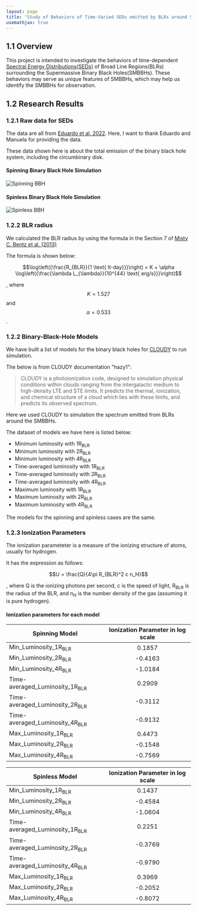 ```yaml
---
layout: page
title: "Study of Behaviors of Time-Varied SEDs emitted by BLRs around SMBBHs"
usemathjax: true
---
```

## 1.1 Overview

This project is intended to investigate the behaviors of time-dependent [Spectral Energy Distributions(SEDs)](https://en.wikipedia.org/wiki/Spectral_energy_distribution) of Broad Line Regions(BLRs) surrounding the Supermassive Binary Black Holes(SMBBHs). These behaviors may serve as unique features of SMBBHs, which may help us identify the SMBBHs for observation. 

## 1.2 Research Results

### 1.2.1 Raw data for SEDs

The data are all from [Eduardo et al. 2022](https://iopscience.iop.org/article/10.3847/1538-4357/ac56de). Here, I want to thank Eduardo and Manuela for providing the data.

These data shown here is about the total emission of the binary black hole system, including the circumbinary disk.

#### Spinning Binary Black Hole Simulation
![Spinning BBH](https://github.com/zj4050/zj4050.github.io/assets/99605082/78cf381c-ad2b-4423-b7dd-44dbd94f6e4b)
#### Spinless Binary Black Hole Simulation
![Spinless BBH](https://github.com/zj4050/zj4050.github.io/assets/99605082/fa760db5-a59f-4a96-bd66-25cf13615185)

### 1.2.2 BLR radius

We calculated the BLR radius by using the formula in the Section 7 of [Misty C. Bentz et al. (2013)](https://iopscience.iop.org/article/10.1088/0004-637X/767/2/149)

The formula is shown below:

$$\log\left({\frac{R_{BLR}}{1 \text{ lt-day}}}\right) = K + \alpha \log\left({\frac{\lambda L_{\lambda}}{10^{44} \text{ erg/s}}}\right)$$

, where $$K = 1.527$$ and $$\alpha = 0.533$$.
### 1.2.2 Binary-Black-Hole Models

We have built a list of models for the binary black holes for [CLOUDY](https://trac.nublado.org) to run simulation.

The below is from CLOUDY documentation "hazy1":
>CLOUDY is a photoionization code, designed to simulation physical conditions within clouds ranging from the intergalactic medium to high-density LTE and STE limits. It predicts the thermal, ionization, and chemical structure of a cloud which lies with these limits, and predicts its observed spectrum.

Here we used CLOUDY to simulation the spectrum emitted from BLRs around the SMBBHs.

The dataset of models we have here is listed below:

- Minimum luminosity with 1R<sub>BLR</sub>
- Minimum luminosity with 2R<sub>BLR</sub>
- Minimum luminosity with 4R<sub>BLR</sub>
- Time-averaged luminosity with 1R<sub>BLR</sub>
- Time-averaged luminosity with 2R<sub>BLR</sub>
- Time-averaged luminosity with 4R<sub>BLR</sub>
- Maximum luminosity with 1R<sub>BLR</sub>
- Maximum luminosity with 2R<sub>BLR</sub>
- Maximum luminosity with 4R<sub>BLR</sub>


The models for the spinning and spinless cases are the same. 

### 1.2.3 Ionization Parameters

The ionization parameteter is a measure of the ionizing structure of atoms, usually for hydrogen.

It has the expression as follows:

$$U = \frac{Q}{4\pi R_{BLR}^2 c n_H}$$

, where Q is the ionizing photons per second, c is the speed of light, R<sub>BLR</sub> is the radius of the BLR, and n<sub>H</sub> is the number density of the gas (assuming it is pure hydrogen).

#### Ionization parameters for each model


| Spinning Model                               | Ionization Parameter in log scale |
|----------------------------------------------|:---------------------------------:|
| Min_Luminosity_1R<sub>BLR</sub>              |          0.1857                   |
| Min_Luminosity_2R<sub>BLR</sub>              |          -0.4163                  |
| Min_Luminosity_4R<sub>BLR</sub>              |          -1.0184                  |
| Time-averaged_Luminosity_1R<sub>BLR</sub>    |          0.2909                   |
| Time-averaged_Luminosity_2R<sub>BLR</sub>    |          -0.3112                  |
| Time-averaged_Luminosity_4R<sub>BLR</sub>    |          -0.9132                  |
| Max_Luminosity_1R<sub>BLR</sub>              |          0.4473                   |
| Max_Luminosity_2R<sub>BLR</sub>              |          -0.1548                  |
| Max_Luminosity_4R<sub>BLR</sub>              |          -0.7569                  |


| Spinless Model                               | Ionization Parameter in log scale |
|----------------------------------------------|:---------------------------------:|
| Min_Luminosity_1R<sub>BLR</sub>              |          0.1437                   |
| Min_Luminosity_2R<sub>BLR</sub>              |          -0.4584                  |
| Min_Luminosity_4R<sub>BLR</sub>              |          -1.0604                  |
| Time-averaged_Luminosity_1R<sub>BLR</sub>    |          0.2251                   |
| Time-averaged_Luminosity_2R<sub>BLR</sub>    |          -0.3769                  |
| Time-averaged_Luminosity_4R<sub>BLR</sub>    |          -0.9790                  |
| Max_Luminosity_1R<sub>BLR</sub>              |          0.3969                   |
| Max_Luminosity_2R<sub>BLR</sub>              |          -0.2052                  |
| Max_Luminosity_4R<sub>BLR</sub>              |          -0.8072                  |